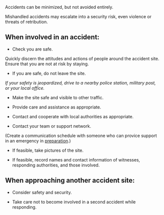 [Title]: # (Accidents)
[Order]: # (5)

Accidents can be minimized, but not avoided entirely. 

Mishandled accidents may escalate into a security risk, even violence or threats of retribution.

## When involved in an accident:

*   Check you are safe. 

Quickly discern the attitudes and actions of people around the accident site. Ensure that you are not at risk by staying.

*   If you are safe, do not leave the site.

*If your safety is jeopardized, drive to a nearby police station, military post, or your local office.*

*   Make the site safe and visible to other traffic.

*   Provide care and assistance as appropriate.

*   Contact and cooperate with local authorities as appropriate.

*   Contact your team or support network.

(Create a communication schedule with someone who can provice support in an emergency in [preparation](umbrella://lesson/preparation).)

*   If feasible, take pictures of the site.

*	If feasible, record names and contact information of witnesses, responding authorities, and those involved.

## When approaching another accident site: 

*	Consider safety and security.

*	Take care not to become involved in a second accident while responding.
